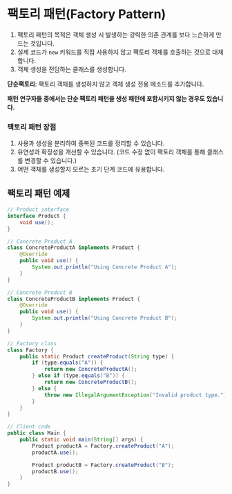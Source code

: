 # 팩토리 패턴(Factory Pattern)

1. 팩토리 패턴의 목적은 객체 생성 시 발생하는 강력한 의존 관계를 보다 느슨하게 만드는 것입니다.
2. 실제 코드가 `new` 키워드를 직접 사용하지 않고 팩토리 객체를 호출하는 것으로 대체합니다.
3. 객체 생성을 전담하는 클래스를 생성합니다.

**단순팩토리**: 팩토리 객체를 생성하지 않고 객체 생성 전용 메소드를 추가합니다.

**패턴 연구자들 중에서는 단순 팩토리 패턴을 생성 패턴에 포함시키지 않는 경우도 있습니다.**

### 팩토리 패턴 장점

1. 사용과 생성을 분리하여 중복된 코드를 정리할 수 있습니다.
2. 유연성과 확장성을 개선할 수 있습니다. (코드 수정 없이 팩토리 객체를 통해 클래스를 변경할 수 있습니다.)
3. 어떤 객체를 생성할지 모르는 초기 단계 코드에 유용합니다.

## 팩토리 패턴 예제
```java
// Product interface
interface Product {
    void use();
}

// Concrete Product A
class ConcreteProductA implements Product {
    @Override
    public void use() {
        System.out.println("Using Concrete Product A");
    }
}

// Concrete Product B
class ConcreteProductB implements Product {
    @Override
    public void use() {
        System.out.println("Using Concrete Product B");
    }
}

// Factory class
class Factory {
    public static Product createProduct(String type) {
        if (type.equals("A")) {
            return new ConcreteProductA();
        } else if (type.equals("B")) {
            return new ConcreteProductB();
        } else {
            throw new IllegalArgumentException("Invalid product type.");
        }
    }
}

// Client code
public class Main {
    public static void main(String[] args) {
        Product productA = Factory.createProduct("A");
        productA.use();

        Product productB = Factory.createProduct("B");
        productB.use();
    }
}
```